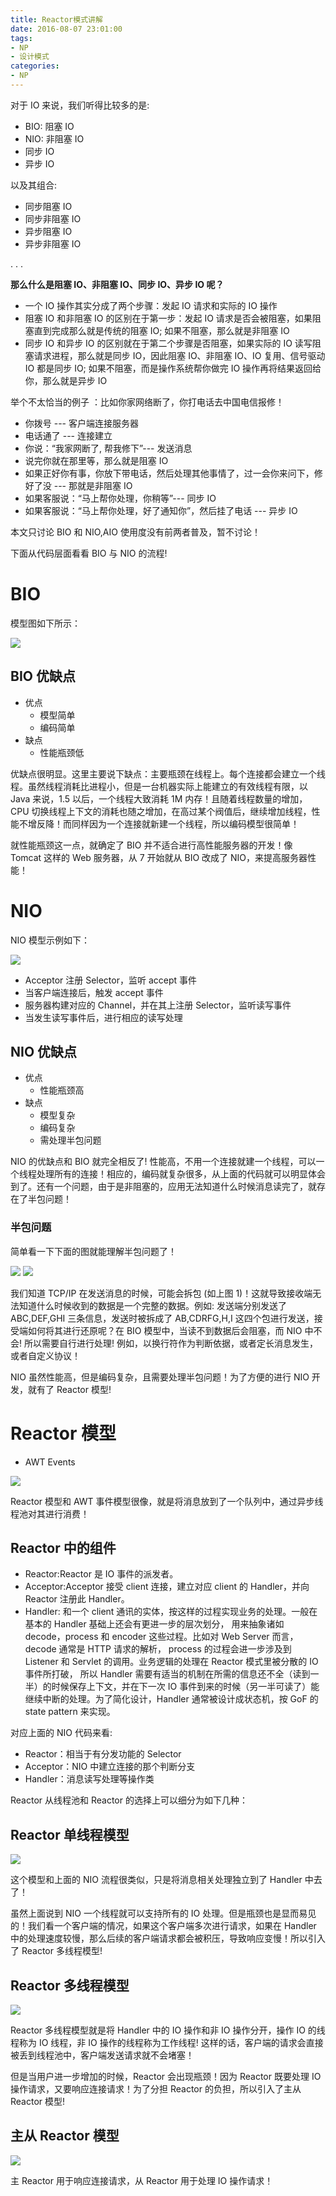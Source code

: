 ```yaml
---
title: Reactor模式讲解
date: 2016-08-07 23:01:00
tags:
- NP
- 设计模式
categories:
- NP
---
```



对于 IO 来说，我们听得比较多的是:

*   BIO: 阻塞 IO
*   NIO: 非阻塞 IO
*   同步 IO
*   异步 IO

以及其组合:

*   同步阻塞 IO
*   同步非阻塞 IO
*   异步阻塞 IO
*   异步非阻塞 IO

. . . <!-- more -->

**那么什么是阻塞 IO、非阻塞 IO、同步 IO、异步 IO 呢？**

*   一个 IO 操作其实分成了两个步骤：发起 IO 请求和实际的 IO 操作
*   阻塞 IO 和非阻塞 IO 的区别在于第一步：发起 IO 请求是否会被阻塞，如果阻塞直到完成那么就是传统的阻塞 IO; 如果不阻塞，那么就是非阻塞 IO
*   同步 IO 和异步 IO 的区别就在于第二个步骤是否阻塞，如果实际的 IO 读写阻塞请求进程，那么就是同步 IO，因此阻塞 IO、非阻塞 IO、IO 复用、信号驱动 IO 都是同步 IO; 如果不阻塞，而是操作系统帮你做完 IO 操作再将结果返回给你，那么就是异步 IO

举个不太恰当的例子 ：比如你家网络断了，你打电话去中国电信报修！

*   你拨号 --- 客户端连接服务器
*   电话通了 --- 连接建立
*   你说：“我家网断了, 帮我修下”--- 发送消息
*   说完你就在那里等，那么就是阻塞 IO
*   如果正好你有事，你放下带电话，然后处理其他事情了，过一会你来问下，修好了没 --- 那就是非阻塞 IO
*   如果客服说：“马上帮你处理，你稍等”--- 同步 IO
*   如果客服说：“马上帮你处理，好了通知你”，然后挂了电话 --- 异步 IO

本文只讨论 BIO 和 NIO,AIO 使用度没有前两者普及，暂不讨论！

下面从代码层面看看 BIO 与 NIO 的流程!

# BIO


模型图如下所示：

![](/img/reactor_intro/1100082-66c781ba3d47fa40.png)

## BIO 优缺点

*   优点
    *   模型简单
    *   编码简单
*   缺点
    *   性能瓶颈低

优缺点很明显。这里主要说下缺点：主要瓶颈在线程上。每个连接都会建立一个线程。虽然线程消耗比进程小，但是一台机器实际上能建立的有效线程有限，以 Java 来说，1.5 以后，一个线程大致消耗 1M 内存！且随着线程数量的增加，CPU 切换线程上下文的消耗也随之增加，在高过某个阀值后，继续增加线程，性能不增反降！而同样因为一个连接就新建一个线程，所以编码模型很简单！

就性能瓶颈这一点，就确定了 BIO 并不适合进行高性能服务器的开发！像 Tomcat 这样的 Web 服务器，从 7 开始就从 BIO 改成了 NIO，来提高服务器性能！

# NIO


NIO 模型示例如下：

![](/img/reactor_intro/1100082-8d8ec4d8b63f6d72.png)

*   Acceptor 注册 Selector，监听 accept 事件
*   当客户端连接后，触发 accept 事件
*   服务器构建对应的 Channel，并在其上注册 Selector，监听读写事件
*   当发生读写事件后，进行相应的读写处理

## NIO 优缺点

*   优点
    *   性能瓶颈高
*   缺点
    *   模型复杂
    *   编码复杂
    *   需处理半包问题

NIO 的优缺点和 BIO 就完全相反了! 性能高，不用一个连接就建一个线程，可以一个线程处理所有的连接！相应的，编码就复杂很多，从上面的代码就可以明显体会到了。还有一个问题，由于是非阻塞的，应用无法知道什么时候消息读完了，就存在了半包问题！

### 半包问题

简单看一下下面的图就能理解半包问题了！

![](/img/reactor_intro/1100082-bf61aee347d92676.png) ![](/img/reactor_intro/1100082-4da274ccb55084d9.png)

我们知道 TCP/IP 在发送消息的时候，可能会拆包 (如上图 1)！这就导致接收端无法知道什么时候收到的数据是一个完整的数据。例如: 发送端分别发送了 ABC,DEF,GHI 三条信息，发送时被拆成了 AB,CDRFG,H,I 这四个包进行发送，接受端如何将其进行还原呢？在 BIO 模型中，当读不到数据后会阻塞，而 NIO 中不会! 所以需要自行进行处理! 例如，以换行符作为判断依据，或者定长消息发生，或者自定义协议！

NIO 虽然性能高，但是编码复杂，且需要处理半包问题！为了方便的进行 NIO 开发，就有了 Reactor 模型!

# Reactor 模型

*   AWT Events

![](/img/reactor_intro/1100082-e108abfcd9382eef.jpg)

Reactor 模型和 AWT 事件模型很像，就是将消息放到了一个队列中，通过异步线程池对其进行消费！

## Reactor 中的组件

*   Reactor:Reactor 是 IO 事件的派发者。
*   Acceptor:Acceptor 接受 client 连接，建立对应 client 的 Handler，并向 Reactor 注册此 Handler。
*   Handler: 和一个 client 通讯的实体，按这样的过程实现业务的处理。一般在基本的 Handler 基础上还会有更进一步的层次划分， 用来抽象诸如 decode，process 和 encoder 这些过程。比如对 Web Server 而言，decode 通常是 HTTP 请求的解析， process 的过程会进一步涉及到 Listener 和 Servlet 的调用。业务逻辑的处理在 Reactor 模式里被分散的 IO 事件所打破， 所以 Handler 需要有适当的机制在所需的信息还不全（读到一半）的时候保存上下文，并在下一次 IO 事件到来的时候（另一半可读了）能继续中断的处理。为了简化设计，Handler 通常被设计成状态机，按 GoF 的 state pattern 来实现。

对应上面的 NIO 代码来看:

*   Reactor：相当于有分发功能的 Selector
*   Acceptor：NIO 中建立连接的那个判断分支
*   Handler：消息读写处理等操作类

Reactor 从线程池和 Reactor 的选择上可以细分为如下几种：

## Reactor 单线程模型

![](/img/reactor_intro/1100082-931396ffc90437ef.png)

这个模型和上面的 NIO 流程很类似，只是将消息相关处理独立到了 Handler 中去了！

虽然上面说到 NIO 一个线程就可以支持所有的 IO 处理。但是瓶颈也是显而易见的！我们看一个客户端的情况，如果这个客户端多次进行请求，如果在 Handler 中的处理速度较慢，那么后续的客户端请求都会被积压，导致响应变慢！所以引入了 Reactor 多线程模型!

## Reactor 多线程模型

![](/img/reactor_intro/1100082-b21e4c2555478155.png)

Reactor 多线程模型就是将 Handler 中的 IO 操作和非 IO 操作分开，操作 IO 的线程称为 IO 线程，非 IO 操作的线程称为工作线程! 这样的话，客户端的请求会直接被丢到线程池中，客户端发送请求就不会堵塞！

但是当用户进一步增加的时候，Reactor 会出现瓶颈！因为 Reactor 既要处理 IO 操作请求，又要响应连接请求！为了分担 Reactor 的负担，所以引入了主从 Reactor 模型!

## 主从 Reactor 模型

![](/img/reactor_intro/1100082-794d7f69b6e2409a.png)

主 Reactor 用于响应连接请求，从 Reactor 用于处理 IO 操作请求！
